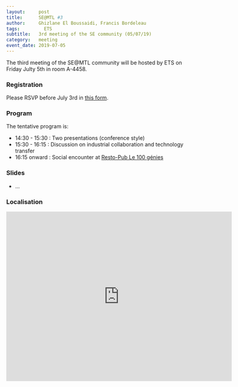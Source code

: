 ```yaml
---
layout:     post
title:      SE@MTL #3
author:     Ghizlane El Boussaidi, Francis Bordeleau 
tags: 		  ETS
subtitle:  	3rd meeting of the SE community (05/07/19)
category:   meeting
event_date: 2019-07-05
---
```


The third meeting of the SE@MTL community will be hosted by ETS on Friday Julty 5th in room A-4458.

### Registration

Please RSVP before July 3rd in [this form](https://docs.google.com/spreadsheets/d/1IxdCFGugpDGVam2E9h3HrvnKHbjkyB-GAK23KEQj4Nc/edit?usp=sharing).

### Program

The tentative program is:
  - 14:30 - 15:30 : Two presentations (conference style)
  - 15:30 - 16:15 : Discussion on industrial collaboration and technology transfer
  - 16:15 onward : Social encounter at [Resto-Pub Le 100 génies](https://goo.gl/maps/RAFCocnZ2RGtwwWj9)


### Slides

  - ...

### Localisation

<iframe src="https://www.google.com/maps/embed?pb=!1m14!1m8!1m3!1d3285.8463834613117!2d-73.56314153618086!3d45.494446809401644!3m2!1i1024!2i768!4f13.1!3m3!1m2!1s0x0%3A0xb732a719a45c45f6!2s%C3%89cole+de+technologie+sup%C3%A9rieure+%C3%89TS!5e0!3m2!1sen!2sca!4v1561655670281!5m2!1sen!2sca" width="600" height="450" frameborder="0" style="border:0" allowfullscreen></iframe>
